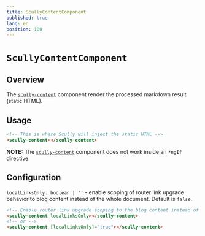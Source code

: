 ```yaml
---
title: ScullyContentComponent
published: true
lang: en
position: 100
---
```


# `ScullyContentComponent`

<div class="docs-link_table">
  <a class="view-in-repo" href="https://github.com/scullyio/scully/blob/main/libs/ng-lib/src/lib/scully-content/scully-content.component.ts"></a>
</div>

## Overview

The [`scully-content`](https://github.com/scullyio/scully/blob/main/libs/ng-lib/src/lib/scully-content/scully-content.component.ts) component render the processed markdown result (static HTML).

## Usage

```html
<!-- This is where Scully will inject the static HTML -->
<scully-content></scully-content>
```

**NOTE:** The [`scully-content`](https://github.com/scullyio/scully/blob/main/libs/ng-lib/src/lib/scully-content/scully-content.component.ts) component does not work inside an `*ngIf` directive.


## Configuration

`localLinksOnly: boolean | ''` - enable scoping of router link upgrade behavior to blog content instead of the whole document. Default is `false`. 

```html
<!-- Enable router link upgrade scoping to the blog content instead of whole page -->
<scully-content localLinksOnly></scully-content>
<!-- or -->
<scully-content [localLinksOnly]="true"></scully-content>
```
